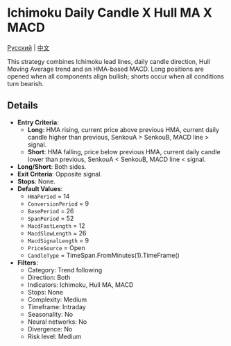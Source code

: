 # Ichimoku Daily Candle X Hull MA X MACD
[Русский](README_ru.md) | [中文](README_cn.md)

This strategy combines Ichimoku lead lines, daily candle direction, Hull Moving Average trend and an HMA-based MACD. Long positions are opened when all components align bullish; shorts occur when all conditions turn bearish.

## Details

- **Entry Criteria**:
  - **Long**: HMA rising, current price above previous HMA, current daily candle higher than previous, SenkouA > SenkouB, MACD line > signal.
  - **Short**: HMA falling, price below previous HMA, current daily candle lower than previous, SenkouA < SenkouB, MACD line < signal.
- **Long/Short**: Both sides.
- **Exit Criteria**: Opposite signal.
- **Stops**: None.
- **Default Values**:
  - `HmaPeriod` = 14
  - `ConversionPeriod` = 9
  - `BasePeriod` = 26
  - `SpanPeriod` = 52
  - `MacdFastLength` = 12
  - `MacdSlowLength` = 26
  - `MacdSignalLength` = 9
  - `PriceSource` = Open
  - `CandleType` = TimeSpan.FromMinutes(1).TimeFrame()
- **Filters**:
  - Category: Trend following
  - Direction: Both
  - Indicators: Ichimoku, Hull MA, MACD
  - Stops: None
  - Complexity: Medium
  - Timeframe: Intraday
  - Seasonality: No
  - Neural networks: No
  - Divergence: No
  - Risk level: Medium
